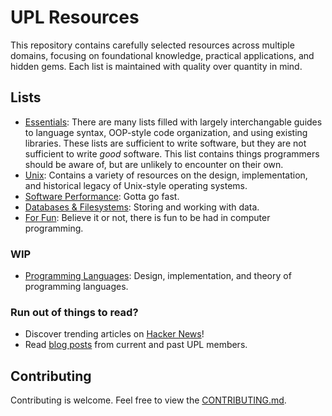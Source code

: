 
# UPL Resources

This repository contains carefully selected resources across multiple domains, focusing on foundational knowledge, practical applications, and hidden gems. Each list is maintained with quality over quantity in mind.

## Lists
- [Essentials](./lists/essentials.md): There are many lists filled with largely interchangable guides to language syntax, OOP-style code organization, and using existing libraries.
These lists are sufficient to write software, but they are not sufficient to write *good* software.
This list contains things programmers should be aware of, but are unlikely to encounter on their own.
- [Unix](./lists/unix.md): Contains a variety of resources on the design, implementation, and historical legacy of Unix-style operating systems.
- [Software Performance](./lists/performance.md): Gotta go fast.
- [Databases & Filesystems](./lists/databases-and-filesystems.md): Storing and working with data.
- [For Fun](./lists/for-fun.md): Believe it or not, there is fun to be had in computer programming.

### WIP
- [Programming Languages](./lists/programming-languages.md): Design, implementation, and theory of programming languages.

### Run out of things to read?
- Discover trending articles on [Hacker News](https://news.ycombinator.com)!
- Read [blog posts](https://github.com/UW-UPL/harvest/blob/main/output/blog_posts.md) from current and past UPL members.

## Contributing
Contributing is welcome. Feel free to view the [CONTRIBUTING.md](https://github.com/UW-UPL/resources/blob/main/CONTRIBUTING.md).

